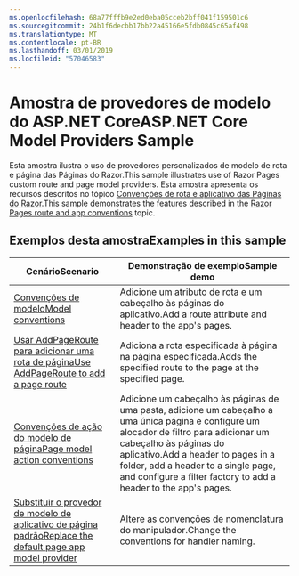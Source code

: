 ```yaml
---
ms.openlocfilehash: 68a77fffb9e2ed0eba05cceb2bff041f159501c6
ms.sourcegitcommit: 24b1f6decbb17bb22a45166e5fdb0845c65af498
ms.translationtype: MT
ms.contentlocale: pt-BR
ms.lasthandoff: 03/01/2019
ms.locfileid: "57046583"
---
```

# <a name="aspnet-core-model-providers-sample"></a><span data-ttu-id="ef9d8-101">Amostra de provedores de modelo do ASP.NET Core</span><span class="sxs-lookup"><span data-stu-id="ef9d8-101">ASP.NET Core Model Providers Sample</span></span>

<span data-ttu-id="ef9d8-102">Esta amostra ilustra o uso de provedores personalizados de modelo de rota e página das Páginas do Razor.</span><span class="sxs-lookup"><span data-stu-id="ef9d8-102">This sample illustrates use of Razor Pages custom route and page model providers.</span></span> <span data-ttu-id="ef9d8-103">Esta amostra apresenta os recursos descritos no tópico [Convenções de rota e aplicativo das Páginas do Razor](https://docs.microsoft.com/aspnet/core/razor-pages/razor-pages-convention-features).</span><span class="sxs-lookup"><span data-stu-id="ef9d8-103">This sample demonstrates the features described in the [Razor Pages route and app conventions](https://docs.microsoft.com/aspnet/core/razor-pages/razor-pages-convention-features) topic.</span></span>

## <a name="examples-in-this-sample"></a><span data-ttu-id="ef9d8-104">Exemplos desta amostra</span><span class="sxs-lookup"><span data-stu-id="ef9d8-104">Examples in this sample</span></span>

| <span data-ttu-id="ef9d8-105">Cenário</span><span class="sxs-lookup"><span data-stu-id="ef9d8-105">Scenario</span></span> | <span data-ttu-id="ef9d8-106">Demonstração de exemplo</span><span class="sxs-lookup"><span data-stu-id="ef9d8-106">Sample demo</span></span> |
| -------- | ----------- |
| [<span data-ttu-id="ef9d8-107">Convenções de modelo</span><span class="sxs-lookup"><span data-stu-id="ef9d8-107">Model conventions</span></span>](https://docs.microsoft.com/aspnet/core/razor-pages/razor-pages-conventions#model-conventions) | <span data-ttu-id="ef9d8-108">Adicione um atributo de rota e um cabeçalho às páginas do aplicativo.</span><span class="sxs-lookup"><span data-stu-id="ef9d8-108">Add a route attribute and header to the app's pages.</span></span> |
| [<span data-ttu-id="ef9d8-109">Usar AddPageRoute para adicionar uma rota de página</span><span class="sxs-lookup"><span data-stu-id="ef9d8-109">Use AddPageRoute to add a page route</span></span>](https://docs.microsoft.com/aspnet/core/razor-pages/razor-pages-conventions#configure-a-page-route) | <span data-ttu-id="ef9d8-110">Adiciona a rota especificada à página na página especificada.</span><span class="sxs-lookup"><span data-stu-id="ef9d8-110">Adds the specified route to the page at the specified page.</span></span> |
| [<span data-ttu-id="ef9d8-111">Convenções de ação do modelo de página</span><span class="sxs-lookup"><span data-stu-id="ef9d8-111">Page model action conventions</span></span>](https://docs.microsoft.com/aspnet/core/razor-pages/razor-pages-conventions#page-model-action-conventions) | <span data-ttu-id="ef9d8-112">Adicione um cabeçalho às páginas de uma pasta, adicione um cabeçalho a uma única página e configure um alocador de filtro para adicionar um cabeçalho às páginas do aplicativo.</span><span class="sxs-lookup"><span data-stu-id="ef9d8-112">Add a header to pages in a folder, add a header to a single page, and configure a filter factory to add a header to the app's pages.</span></span> |
| [<span data-ttu-id="ef9d8-113">Substituir o provedor de modelo de aplicativo de página padrão</span><span class="sxs-lookup"><span data-stu-id="ef9d8-113">Replace the default page app model provider</span></span>](https://docs.microsoft.com/aspnet/core/razor-pages/razor-pages-conventions#replace-the-default-page-app-model-provider) | <span data-ttu-id="ef9d8-114">Altere as convenções de nomenclatura do manipulador.</span><span class="sxs-lookup"><span data-stu-id="ef9d8-114">Change the conventions for handler naming.</span></span> |
